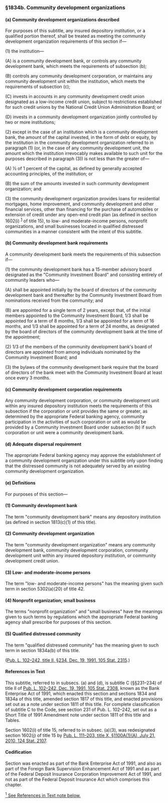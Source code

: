 ### §1834b. Community development organizations ###

[]()

#### (a) Community development organizations described ####

For purposes of this subtitle, any insured depository institution, or a qualified portion thereof, shall be treated as meeting the community development organization requirements of this section if—

[]()

(1) the institution—

[]()

(A) is a community development bank, or controls any community development bank, which meets the requirements of subsection (b);

[]()

(B) controls any community development corporation, or maintains any community development unit within the institution, which meets the requirements of subsection (c);

[]()

(C) invests in accounts in any community development credit union designated as a low-income credit union, subject to restrictions established for such credit unions by the National Credit Union Administration Board; or

[]()

(D) invests in a community development organization jointly controlled by two or more institutions;

[]()

(2) except in the case of an institution which is a community development bank, the amount of the capital invested, in the form of debt or equity, by the institution in the community development organization referred to in paragraph (1) (or, in the case of any community development unit, the amount which the institution irrevocably makes available to such unit for the purposes described in paragraph (3)) is not less than the greater of—

[]()

(A) ½ of 1 percent of the capital, as defined by generally accepted accounting principles, of the institution; or

[]()

(B) the sum of the amounts invested in such community development organization; and

[]()

(3) the community development organization provides loans for residential mortgages, home improvement, and community development and other financial services, other than financing for the purchase of automobiles or extension of credit under any open-end credit plan (as defined in section 1602(i) <sup><a href="#1834b_1_target" name="1834b_1">1</a></sup> of title 15), to low- and moderate-income persons, nonprofit organizations, and small businesses located in qualified distressed communities in a manner consistent with the intent of this subtitle.

[]()

#### (b) Community development bank requirements ####

A community development bank meets the requirements of this subsection if—

[]()

(1) the community development bank has a 15-member advisory board designated as the "Community Investment Board" and consisting entirely of community leaders who—

[]()

(A) shall be appointed initially by the board of directors of the community development bank and thereafter by the Community Investment Board from nominations received from the community; and

[]()

(B) are appointed for a single term of 2 years, except that, of the initial members appointed to the Community Investment Board, 1/3 shall be appointed for a term of 8 months, 1/3 shall be appointed for a term of 16 months, and 1/3 shall be appointed for a term of 24 months, as designated by the board of directors of the community development bank at the time of the appointment;

[]()

(2) 1/3 of the members of the community development bank's board of directors are appointed from among individuals nominated by the Community Investment Board; and

[]()

(3) the bylaws of the community development bank require that the board of directors of the bank meet with the Community Investment Board at least once every 3 months.

[]()

#### (c) Community development corporation requirements ####

Any community development corporation, or community development unit within any insured depository institution meets the requirements of this subsection if the corporation or unit provides the same or greater, as determined by the appropriate Federal banking agency, community participation in the activities of such corporation or unit as would be provided by a Community Investment Board under subsection (b) if such corporation or unit were a community development bank.

[]()

#### (d) Adequate dispersal requirement ####

The appropriate Federal banking agency may approve the establishment of a community development organization under this subtitle only upon finding that the distressed community is not adequately served by an existing community development organization.

[]()

#### (e) Definitions ####

For purposes of this section—

[]()

#### (1) Community development bank ####

The term "community development bank" means any depository institution (as defined in section 1813(c)(1) of this title).

[]()

#### (2) Community development organization ####

The term "community development organization" means any community development bank, community development corporation, community development unit within any insured depository institution, or community development credit union.

[]()

#### (3) Low- and moderate-income persons ####

The term "low- and moderate-income persons" has the meaning given such term in section 5302(a)(20) of title 42.

[]()

#### (4) Nonprofit organization; small business ####

The terms "nonprofit organization" and "small business" have the meanings given to such terms by regulations which the appropriate Federal banking agency shall prescribe for purposes of this section.

[]()

#### (5) Qualified distressed community ####

The term "qualified distressed community" has the meaning given to such term in section 1834a(b) of this title.

([Pub. L. 102–242, title II, §234, Dec. 19, 1991, 105 Stat. 2315](/statviewer.htm?volume=105&page=2315).)

#### References in Text ####

This subtitle, referred to in subsecs. (a) and (d), is subtitle C (§§231–234) of title II of [Pub. L. 102–242, Dec. 19, 1991, 105 Stat. 2308](/statviewer.htm?volume=105&page=2308), known as the Bank Enterprise Act of 1991, which enacted this section and sections 1834 and 1834a of this title, amended section 1817 of this title, and enacted provisions set out as a note under section 1811 of this title. For complete classification of subtitle C to the Code, see section 231 of Pub. L. 102–242, set out as a Short Title of 1991 Amendment note under section 1811 of this title and Tables.

Section 1602(i) of title 15, referred to in subsec. (a)(3), was redesignated section 1602(j) of title 15 by [Pub. L. 111–203, title X, §1100A(1)(A), July 21, 2010, 124 Stat. 2107](/statviewer.htm?volume=124&page=2107).

#### Codification ####

Section was enacted as part of the Bank Enterprise Act of 1991, and also as part of the Foreign Bank Supervision Enhancement Act of 1991 and as part of the Federal Deposit Insurance Corporation Improvement Act of 1991, and not as part of the Federal Deposit Insurance Act which comprises this chapter.

[<sup>1</sup> See References in Text note below.](#1834b_1)